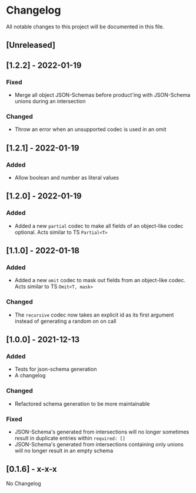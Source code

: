 # Changelog
All notable changes to this project will be documented in this file.

## [Unreleased]

## [1.2.2] - 2022-01-19
### Fixed
- Merge all object JSON-Schemas before product'ing with JSON-Schema unions during an intersection

### Changed
- Throw an error when an unsupported codec is used in an omit

## [1.2.1] - 2022-01-19
### Added
- Allow boolean and number as literal values

## [1.2.0] - 2022-01-19
### Added
- Added a new `partial` codec to make all fields of an object-like codec optional. Acts similar to TS `Partial<T>`

## [1.1.0] - 2022-01-18
### Added
- Added a new `omit` codec to mask out fields from an object-like codec. Acts similar to TS `Omit<T, mask>`

### Changed
- The `recursive` codec now takes an explicit id as its first argument instead of generating a random on on call

## [1.0.0] - 2021-12-13
### Added
- Tests for json-schema generation
- A changelog

### Changed
- Refactored schema generation to be more maintainable

### Fixed
- JSON-Schema's generated from intersections will no longer sometimes result in duplicate entries within `required: []`
- JSON-Schema's generated from intersections containing only unions will no longer result in an empty schema

## [0.1.6] - x-x-x

No Changelog
